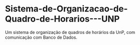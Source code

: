 Sistema-de-Organizacao-de-Quadro-de-Horarios---UNP
==================================================

Um sistema de organização de quadros de horários da UnP, com comunicação com Banco de Dados.
